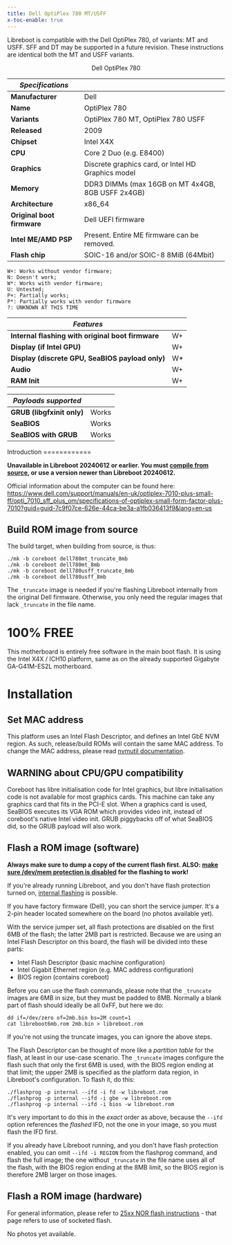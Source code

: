 ```yaml
---
title: Dell OptiPlex 780 MT/USFF
x-toc-enable: true
---
```


Libreboot is compatible with the Dell OptiPlex 780, of variants: MT and USFF.
SFF and DT may be supported in a future revision. These instructions are
identical both the MT and USFF variants.

<div class="specs">
<center>
Dell OptiPlex 780
</center>

| ***Specifications***       |                                                |
|----------------------------|------------------------------------------------|
| **Manufacturer**           | Dell                                           |
| **Name**                   | OptiPlex 780                                |
| **Variants**               | OptiPlex 780 MT, OptiPlex 780 USFF             |
| **Released**               | 2009                                           |
| **Chipset**                | Intel X4X                                     |
| **CPU**                    | Core 2 Duo (e.g. E8400)                         |
| **Graphics**               | Discrete graphics card, or Intel HD Graphics model |
| **Memory**                 | DDR3 DIMMs (max 16GB on MT 4x4GB, 8GB USFF 2x4GB)    |
| **Architecture**           | x86\_64                                         |
| **Original boot firmware** | Dell UEFI firmware                             |
| **Intel ME/AMD PSP**       | Present. Entire ME firmware can be removed.      |
| **Flash chip**             | SOIC-16 and/or SOIC-8 8MiB (64Mbit)           |


```
W+: Works without vendor firmware; 
N: Doesn't work; 
W*: Works with vendor firmware; 
U: Untested; 
P+: Partially works; 
P*: Partially works with vendor firmware
?: UNKNOWN AT THIS TIME
```

| ***Features***                                    |    |
|---------------------------------------------------|----|
| **Internal flashing with original boot firmware** | W+ |
| **Display (if Intel GPU)**                        | W+ |
| **Display (discrete GPU, SeaBIOS payload only)**  | W* |
| **Audio**                                         | W+ |
| **RAM Init**                                      | W+ |

| ***Payloads supported***   |           |
|----------------------------|-----------|
| **GRUB (libgfxinit only)** | Works     |
| **SeaBIOS**                | Works     |
| **SeaBIOS with GRUB**      | Works     |
</div>
Introduction
============

**Unavailable in Libreboot 20240612 or earlier. You must [compile from
source](../build/), or use a version newer than Libreboot 20240612.**

Official information about the computer can be found here:
<https://www.dell.com/support/manuals/en-uk/optiplex-7010-plus-small-ff/opti_7010_sff_plus_om/specifications-of-optiplex-small-form-factor-plus-7010?guid=guid-7c9f07ce-626e-44ca-be3a-a1fb036413f9&lang=en-us>

Build ROM image from source
---------------------------

The build target, when building from source, is thus:

	./mk -b coreboot dell780mt_truncate_8mb
	./mk -b coreboot dell780mt_8mb
	./mk -b coreboot dell780usff_truncate_8mb
	./mk -b coreboot dell780usff_8mb

The `_truncate` image is needed if you're flashing Libreboot internally from
the original Dell firmware. Otherwise, you only need the regular images that
lack `_truncate` in the file name.

100% FREE
=========

This motherboard is entirely free software in the main boot flash. It is using
the Intel X4X / ICH10 platform, same as on the already supported
Gigabyte GA-G41M-ES2L motherboard.

Installation
============

Set MAC address
---------------

This platform uses an Intel Flash Descriptor, and defines an Intel GbE NVM
region. As such, release/build ROMs will contain the same MAC address. To
change the MAC address, please read [nvmutil documentation](../install/nvmutil).

WARNING about CPU/GPU compatibility
-------------------------------

Coreboot has libre initialisation code for Intel graphics, but libre
initialisation code is not available for most graphics cards. This machine can
take any graphics card that fits in the PCI-E slot. When a graphics card is
used, SeaBIOS executes its VGA ROM which provides video init, instead of
coreboot's native Intel video init. GRUB piggybacks off of what SeaBIOS did,
so the GRUB payload will also work.

Flash a ROM image (software)
-----------------

**Always make sure to dump a copy of the current flash first. ALSO: [make
sure /dev/mem protection is disabled](devmem) for the flashing to work!**

If you're already running Libreboot, and you don't have flash protection
turned on, [internal flashing](../install/) is possible.

If you have factory firmware (Dell), you can short the service jumper. It's a
2-pin header located somewhere on the board (no photos available yet).

With the service jumper set, all flash protections are disabled on the first
6MB of the flash; the latter 2MB part is restricted. Because we are using an
Intel Flash Descriptor on this board, the flash will be divided into these
parts:

* Intel Flash Descriptor (basic machine configuration)
* Intel Gigabit Ethernet region (e.g. MAC address configuration)
* BIOS region (contains coreboot)

Before you can use the flash commands, please note that the `_truncate` images
are 6MB in size, but they must be padded to 8MB. Normally a blank part of flash
should ideally be all 0xFF, but here we do:

	dd if=/dev/zero of=2mb.bin bs=2M count=1
	cat libreboot6mb.rom 2mb.bin > libreboot.rom

If you're not using the truncate images, you can ignore the above steps.

The Flash Descriptor can be thought of more like a *partition table* for the
flash, at least in our use-case scenario. The `_truncate` images configure
the flash such that only the first 6MB is used, with the BIOS region ending
at that limit; the upper 2MB is specified as the platform data region, in
Libreboot's configuration. To flash it, do this:

	./flashprog -p internal --ifd -i fd -w libreboot.rom
	./flashprog -p internal --ifd -i gbe -w libreboot.rom
	./flashprog -p internal --ifd -i bios -w libreboot.rom

It's very important to do this in the *exact* order as above, because
the `--ifd` option references the *flashed* IFD, not the one in your image,
so you must flash the IFD first.

If you already have Libreboot running, and you don't have flash protection
enabled, you can omit `--ifd -i REGION` from the flashprog command, and flash
the full image; the one without `_truncate` in the file name uses all of the
flash, with the BIOS region ending at the 8MB limit, so the BIOS region is
therefore 2MB larger on those images.

Flash a ROM image (hardware)
-----------------

For general information, please refer to [25xx NOR flash
instructions](../install/spi) - that page refers to use of socketed flash.

No photos yet available.
